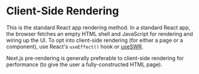 # Client-Side Rendering

This is the standard React app rendering method. In a standard React app, the
browser fetches an empty HTML shell and JavaScript for rendering and wiring up
the UI. To opt into client-side rendering (for either a page or a component),
use React's `useEffect()` hook or [useSWR](https://swr.vercel.app/).

Next.js pre-rendering is generally preferable to client-side rendering for
performance (to give the user a fully-constructed HTML page).
